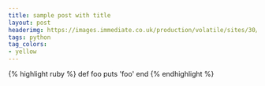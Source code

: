 ```yaml
---
title: sample post with title
layout: post
headerimg: https://images.immediate.co.uk/production/volatile/sites/30/2020/08/hub-image-coffee-e732616.jpg?quality=90&resize=504,458
tags: python
tag_colors: 
- yellow
---
```



{% highlight ruby %}
def foo
  puts 'foo'
end
{% endhighlight %}
